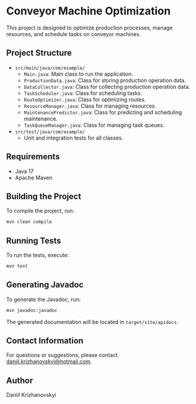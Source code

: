 # Conveyor Machine Optimization

This project is designed to optimize production processes, manage resources, and schedule tasks on conveyor machines.

## Project Structure

- `src/main/java/com/example/`
  - `Main.java`: Main class to run the application.
  - `ProductionData.java`: Class for storing production operation data.
  - `DataCollector.java`: Class for collecting production operation data.
  - `TaskScheduler.java`: Class for scheduling tasks.
  - `RouteOptimizer.java`: Class for optimizing routes.
  - `ResourceManager.java`: Class for managing resources.
  - `MaintenancePredictor.java`: Class for predicting and scheduling maintenance.
  - `TaskQueueManager.java`: Class for managing task queues.
- `src/test/java/com/example/`
  - Unit and integration tests for all classes.

## Requirements

- Java 17
- Apache Maven

## Building the Project

To compile the project, run:

```bash
mvn clean compile
```

## Running Tests

To run the tests, execute:

```bash
mvn test
```

## Generating Javadoc

To generate the Javadoc, run:

```bash
mvn javadoc:javadoc
```

The generated documentation will be located in `target/site/apidocs`.

## Contact Information

For questions or suggestions, please contact [daniil.krizhanovskyi@hotmail.com](mailto:daniil.krizhanovskyi@hotmail.com).

## Author

Daniil Krizhanovskyi


